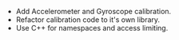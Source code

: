 - Add Accelerometer and Gyroscope calibration.
- Refactor calibration code to it's own library.
- Use C++ for namespaces and access limiting.
